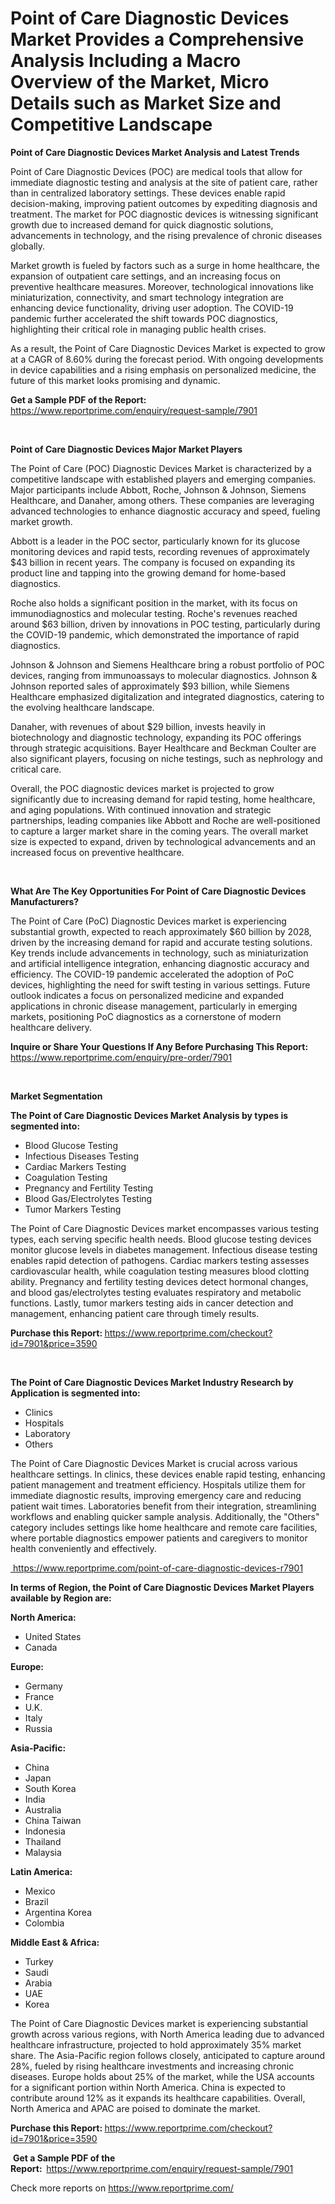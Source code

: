 <p><h1>Point of Care Diagnostic Devices Market Provides a Comprehensive Analysis Including a Macro Overview of the Market, Micro Details such as Market Size and Competitive Landscape</h1></p><p><strong>Point of Care Diagnostic Devices Market Analysis and Latest Trends</strong></p>
<p><p>Point of Care Diagnostic Devices (POC) are medical tools that allow for immediate diagnostic testing and analysis at the site of patient care, rather than in centralized laboratory settings. These devices enable rapid decision-making, improving patient outcomes by expediting diagnosis and treatment. The market for POC diagnostic devices is witnessing significant growth due to increased demand for quick diagnostic solutions, advancements in technology, and the rising prevalence of chronic diseases globally.</p><p>Market growth is fueled by factors such as a surge in home healthcare, the expansion of outpatient care settings, and an increasing focus on preventive healthcare measures. Moreover, technological innovations like miniaturization, connectivity, and smart technology integration are enhancing device functionality, driving user adoption. The COVID-19 pandemic further accelerated the shift towards POC diagnostics, highlighting their critical role in managing public health crises. </p><p>As a result, the Point of Care Diagnostic Devices Market is expected to grow at a CAGR of 8.60% during the forecast period. With ongoing developments in device capabilities and a rising emphasis on personalized medicine, the future of this market looks promising and dynamic.</p></p>
<p><strong>Get a Sample PDF of the Report:&nbsp;</strong> <a href="https://www.reportprime.com/enquiry/request-sample/7901?utm_campaign=3431&utm_medium=2&utm_source=Github&utm_content=ia&utm_term=19032025&utm_id=point-of-care-diagnostic-devices">https://www.reportprime.com/enquiry/request-sample/7901</a></p>
<p>&nbsp;</p>
<p><strong>Point of Care Diagnostic Devices Major Market Players</strong></p>
<p><p>The Point of Care (POC) Diagnostic Devices Market is characterized by a competitive landscape with established players and emerging companies. Major participants include Abbott, Roche, Johnson & Johnson, Siemens Healthcare, and Danaher, among others. These companies are leveraging advanced technologies to enhance diagnostic accuracy and speed, fueling market growth.</p><p>Abbott is a leader in the POC sector, particularly known for its glucose monitoring devices and rapid tests, recording revenues of approximately $43 billion in recent years. The company is focused on expanding its product line and tapping into the growing demand for home-based diagnostics.</p><p>Roche also holds a significant position in the market, with its focus on immunodiagnostics and molecular testing. Roche's revenues reached around $63 billion, driven by innovations in POC testing, particularly during the COVID-19 pandemic, which demonstrated the importance of rapid diagnostics.</p><p>Johnson & Johnson and Siemens Healthcare bring a robust portfolio of POC devices, ranging from immunoassays to molecular diagnostics. Johnson & Johnson reported sales of approximately $93 billion, while Siemens Healthcare emphasized digitalization and integrated diagnostics, catering to the evolving healthcare landscape.</p><p>Danaher, with revenues of about $29 billion, invests heavily in biotechnology and diagnostic technology, expanding its POC offerings through strategic acquisitions. Bayer Healthcare and Beckman Coulter are also significant players, focusing on niche testings, such as nephrology and critical care.</p><p>Overall, the POC diagnostic devices market is projected to grow significantly due to increasing demand for rapid testing, home healthcare, and aging populations. With continued innovation and strategic partnerships, leading companies like Abbott and Roche are well-positioned to capture a larger market share in the coming years. The overall market size is expected to expand, driven by technological advancements and an increased focus on preventive healthcare.</p></p>
<p>&nbsp;</p>
<p><strong>What Are The Key Opportunities For Point of Care Diagnostic Devices Manufacturers?</strong></p>
<p><p>The Point of Care (PoC) Diagnostic Devices market is experiencing substantial growth, expected to reach approximately $60 billion by 2028, driven by the increasing demand for rapid and accurate testing solutions. Key trends include advancements in technology, such as miniaturization and artificial intelligence integration, enhancing diagnostic accuracy and efficiency. The COVID-19 pandemic accelerated the adoption of PoC devices, highlighting the need for swift testing in various settings. Future outlook indicates a focus on personalized medicine and expanded applications in chronic disease management, particularly in emerging markets, positioning PoC diagnostics as a cornerstone of modern healthcare delivery.</p></p>
<p><strong>Inquire or Share Your Questions If Any Before Purchasing This Report:</strong> <a href="https://www.reportprime.com/enquiry/pre-order/7901?utm_campaign=3431&utm_medium=2&utm_source=Github&utm_content=ia&utm_term=19032025&utm_id=point-of-care-diagnostic-devices">https://www.reportprime.com/enquiry/pre-order/7901</a></p>
<p>&nbsp;</p>
<p><strong>Market Segmentation</strong></p>
<p><strong>The Point of Care Diagnostic Devices Market Analysis by types is segmented into:</strong></p>
<p><ul><li>Blood Glucose Testing</li><li>Infectious Diseases Testing</li><li>Cardiac Markers Testing</li><li>Coagulation Testing</li><li>Pregnancy and Fertility Testing</li><li>Blood Gas/Electrolytes Testing</li><li>Tumor Markers Testing</li></ul></p>
<p><p>The Point of Care Diagnostic Devices market encompasses various testing types, each serving specific health needs. Blood glucose testing devices monitor glucose levels in diabetes management. Infectious disease testing enables rapid detection of pathogens. Cardiac markers testing assesses cardiovascular health, while coagulation testing measures blood clotting ability. Pregnancy and fertility testing devices detect hormonal changes, and blood gas/electrolytes testing evaluates respiratory and metabolic functions. Lastly, tumor markers testing aids in cancer detection and management, enhancing patient care through timely results.</p></p>
<p><strong>Purchase this Report:&nbsp;</strong><a href="https://www.reportprime.com/checkout?id=7901&price=3590&utm_campaign=3431&utm_medium=2&utm_source=Github&utm_content=ia&utm_term=19032025&utm_id=point-of-care-diagnostic-devices">https://www.reportprime.com/checkout?id=7901&price=3590</a></p>
<p>&nbsp;</p>
<p><strong>The Point of Care Diagnostic Devices Market Industry Research by Application is segmented into:</strong></p>
<p><ul><li>Clinics</li><li>Hospitals</li><li>Laboratory</li><li>Others</li></ul></p>
<p><p>The Point of Care Diagnostic Devices Market is crucial across various healthcare settings. In clinics, these devices enable rapid testing, enhancing patient management and treatment efficiency. Hospitals utilize them for immediate diagnostic results, improving emergency care and reducing patient wait times. Laboratories benefit from their integration, streamlining workflows and enabling quicker sample analysis. Additionally, the "Others" category includes settings like home healthcare and remote care facilities, where portable diagnostics empower patients and caregivers to monitor health conveniently and effectively.</p></p>
<p><a href="https://www.reportprime.com/point-of-care-diagnostic-devices-r7901?utm_campaign=3431&utm_medium=2&utm_source=Github&utm_content=ia&utm_term=19032025&utm_id=point-of-care-diagnostic-devices">&nbsp;https://www.reportprime.com/point-of-care-diagnostic-devices-r7901</a></p>
<p><strong>In terms of Region, the Point of Care Diagnostic Devices Market Players available by Region are:</strong></p>
<p>
    <p> <strong> North America: </strong>
        <ul>
            <li>United States</li>
            <li>Canada</li>
        </ul>
        </p> 
    <p> <strong> Europe: </strong>
        <ul>
            <li>Germany</li>
            <li>France</li>
            <li>U.K.</li>
            <li>Italy</li>
            <li>Russia</li>
        </ul>
        </p> 
    <p> <strong> Asia-Pacific: </strong>
        <ul>
            <li>China</li>
            <li>Japan</li>
            <li>South Korea</li>
            <li>India</li>
            <li>Australia</li>
            <li>China Taiwan</li>
            <li>Indonesia</li>
            <li>Thailand</li>
            <li>Malaysia</li>
        </ul>
        </p> 
    <p> <strong> Latin America: </strong>
        <ul>
            <li>Mexico</li>
            <li>Brazil</li>
            <li>Argentina Korea</li>
            <li>Colombia</li>
        </ul>
        </p> 
    <p> <strong> Middle East & Africa: </strong>
        <ul>
            <li>Turkey</li>
            <li>Saudi</li>
            <li>Arabia</li>
            <li>UAE</li>
            <li>Korea</li>
        </ul>
    </p>
    </p>
<p><p>The Point of Care Diagnostic Devices market is experiencing substantial growth across various regions, with North America leading due to advanced healthcare infrastructure, projected to hold approximately 35% market share. The Asia-Pacific region follows closely, anticipated to capture around 28%, fueled by rising healthcare investments and increasing chronic diseases. Europe holds about 25% of the market, while the USA accounts for a significant portion within North America. China is expected to contribute around 12% as it expands its healthcare capabilities. Overall, North America and APAC are poised to dominate the market.</p></p>
<p><strong>Purchase this Report: </strong><a href="https://www.reportprime.com/checkout?id=7901&price=3590&utm_campaign=3431&utm_medium=2&utm_source=Github&utm_content=ia&utm_term=19032025&utm_id=point-of-care-diagnostic-devices">https://www.reportprime.com/checkout?id=7901&price=3590</a></p>
<p>&nbsp;<strong>Get a Sample PDF of the Report:&nbsp;&nbsp;</strong><a href="https://www.reportprime.com/enquiry/request-sample/7901?utm_campaign=3431&utm_medium=2&utm_source=Github&utm_content=ia&utm_term=19032025&utm_id=point-of-care-diagnostic-devices">https://www.reportprime.com/enquiry/request-sample/7901</a></p>
<p><strong></strong></p>
<p>Check more reports on <a href="https://www.reportprime.com/?utm_campaign=3431&utm_medium=2&utm_source=Github&utm_content=ia&utm_term=19032025&utm_id=point-of-care-diagnostic-devices">https://www.reportprime.com/</a></p>